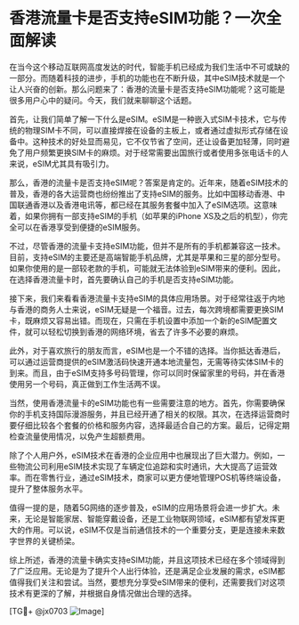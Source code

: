 # 香港流量卡是否支持eSIM功能？一次全面解读

在当今这个移动互联网高度发达的时代，智能手机已经成为我们生活中不可或缺的一部分。而随着科技的进步，手机的功能也在不断升级，其中eSIM技术就是一个让人兴奋的创新。那么问题来了：香港的流量卡是否支持eSIM功能呢？这可能是很多用户心中的疑问。今天，我们就来聊聊这个话题。

首先，让我们简单了解一下什么是eSIM。eSIM是一种嵌入式SIM卡技术，它与传统的物理SIM卡不同，可以直接焊接在设备的主板上，或者通过虚拟形式存储在设备中。这种技术的好处显而易见，它不仅节省了空间，还让设备更加轻薄，同时避免了用户频繁更换SIM卡的麻烦。对于经常需要出国旅行或者使用多张电话卡的人来说，eSIM尤其具有吸引力。

那么，香港的流量卡是否支持eSIM呢？答案是肯定的。近年来，随着eSIM技术的普及，香港的各大运营商也纷纷推出了支持eSIM的服务。比如中国移动香港、中国联通香港以及香港电讯等，都已经在其服务套餐中加入了eSIM选项。这意味着，如果你拥有一部支持eSIM的手机（如苹果的iPhone XS及之后的机型），你完全可以在香港享受到便捷的eSIM服务。

不过，尽管香港的流量卡支持eSIM功能，但并不是所有的手机都兼容这一技术。目前，支持eSIM的主要还是高端智能手机品牌，尤其是苹果和三星的部分型号。如果你使用的是一部较老款的手机，可能就无法体验到eSIM带来的便利。因此，在选择香港流量卡时，首先要确认自己的手机是否支持eSIM功能。

接下来，我们来看看香港流量卡支持eSIM的具体应用场景。对于经常往返于内地与香港的商务人士来说，eSIM无疑是一个福音。过去，每次跨境都需要更换SIM卡，既麻烦又容易出错。而现在，只需在手机设置中添加一个新的eSIM配置文件，就可以轻松切换到香港的网络环境，省去了许多不必要的麻烦。

此外，对于喜欢旅行的朋友而言，eSIM也是一个不错的选择。当你抵达香港后，可以通过运营商提供的eSIM激活码快速开通本地流量包，无需等待实体SIM卡的到来。而且，由于eSIM支持多号码管理，你可以同时保留家里的号码，并在香港使用另一个号码，真正做到工作生活两不误。

当然，使用香港流量卡的eSIM功能也有一些需要注意的地方。首先，你需要确保你的手机支持国际漫游服务，并且已经开通了相关的权限。其次，在选择运营商时要仔细比较各个套餐的价格和服务内容，选择最适合自己的方案。最后，记得定期检查流量使用情况，以免产生超额费用。

除了个人用户外，eSIM技术在香港的企业应用中也展现出了巨大潜力。例如，一些物流公司利用eSIM技术实现了车辆定位追踪和实时通讯，大大提高了运营效率。而在零售行业，通过eSIM技术，商家可以更方便地管理POS机等终端设备，提升了整体服务水平。

值得一提的是，随着5G网络的逐步普及，eSIM的应用场景将会进一步扩大。未来，无论是智能家居、智能穿戴设备，还是工业物联网领域，eSIM都有望发挥更大的作用。可以说，eSIM不仅是当前通信技术的一个重要分支，更是连接未来数字世界的关键桥梁。

综上所述，香港的流量卡确实支持eSIM功能，并且这项技术已经在多个领域得到了广泛应用。无论是为了提升个人出行体验，还是满足企业发展的需求，eSIM都值得我们关注和尝试。当然，要想充分享受eSIM带来的便利，还需要我们对这项技术有更深的了解，并根据自身情况做出合理的选择。

[TG💪+ @jx0703 ![Image](https://github.com/user-attachments/assets/dbca1d08-cadb-493c-b0ec-ad6f7a83f270)]